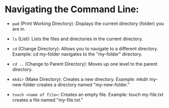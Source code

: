 # Navigating the Command Line:

- `pwd` (Print Working Directory):
Displays the current directory (folder) you are in.

- `ls` (List):
Lists the files and directories in the current directory.

- `cd` (Change Directory):
Allows you to navigate to a different directory.
Example: cd my-folder navigates to the "my-folder" directory.

- `cd ..` (Change to Parent Directory):
Moves up one level to the parent directory.

- `mkdir` (Make Directory):
Creates a new directory.
Example: mkdir my-new-folder creates a directory named "my-new-folder."

- `touch <name of file>`:
Creates an empty file.
Example: touch my-file.txt creates a file named "my-file.txt."
